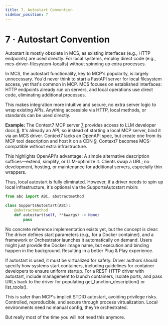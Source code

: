 ```yaml
---
title: 7. Autostart Convention
sidebar_position: 7
---
```


# 7 · Autostart Convention

Autostart is mostly obsolete in MCS, as existing interfaces (e.g., HTTP endpoints) are used directly. For local systems, employ direct code (e.g., mcs-driver-filesystem-localfs) without spinning up extra processes.

In MCS, the autostart functionality, key to MCP's popularity, is largely unnecessary. You'd never think to start a FastAPI server for local filesystem access, yet that's common in MCP. MCS focuses on established interfaces: HTTP endpoints already run on servers, and local operations use direct code, eliminating additional processes.

This makes integration more intuitive and secure, no extra server logic to wrap existing APIs. Anything accessible via HTTP, local methods, or standards can be used directly.

**Example:** The Context7 MCP server [7](https://github.com/upstash/context7) provides access to LLM developer docs [8](https://context7.com). It's already an API, so instead of starting a local MCP server, bind it via an MCS driver. Context7 lacks an OpenAPI spec, but create one from its MCP tool description and host it on a CDN [9](https://gist.githubusercontent.com/bizrockman/7fbca8d1c3d30ef9c54db6f7190c6166/raw/4236a47e555552bea0c00e1384964a1ea0d568ae/context7_openapi_llm_friendly.json). Context7 becomes MCS-compatible without extra infrastructure.

This highlights OpenAPI's advantage: A simple alternative description suffices—extend, simplify, or LLM-optimize it. Clients swap a URL; no development, hosting, or maintenance for additional servers, especially thin wrappers.

Thus, local autostart is fully eliminated. However, if a driver needs to spin up local infrastructure, it's optional via the SupportsAutostart mixin:
```python
from abc import ABC, abstractmethod

class SupportsAutostart(ABC):
    @abstractmethod
    def autostart(self, **kwargs) -> None:
        pass
```

No concrete reference implementation exists yet, but the concept is clear: The driver defines start parameters (e.g., for a Docker container), and a framework or Orchestrator launches it automatically on demand. Users might just provide the Docker image name, but execution and binding happen in the background. Resulting in a better Plug & Play experience.

If autostart is used, it must be virtualized for safety. Driver authors should specify how systems start containers, including guidelines for container developers to ensure uniform startup. For a REST-HTTP driver with autostart, include management to launch containers, isolate ports, and pass URLs back to the driver for populating get_function_description() or list_tools().

This is safer than MCP's implicit STDIO autostart, avoiding privilege risks. Controlled, reproducible, and secure through process virtualization. Local environments need no manual config, they're orchestrated.

But really most of the time you will not need this anymore.